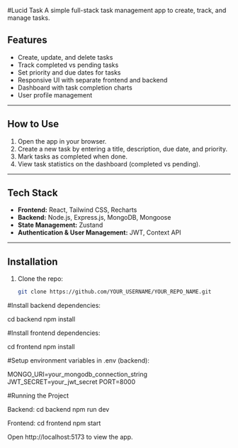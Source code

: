 #Lucid Task
A simple full-stack task management app to create, track, and manage tasks.

## Features

- Create, update, and delete tasks
- Track completed vs pending tasks
- Set priority and due dates for tasks
- Responsive UI with separate frontend and backend
- Dashboard with task completion charts
- User profile management

---

## How to Use

1. Open the app in your browser.
2. Create a new task by entering a title, description, due date, and priority.
3. Mark tasks as completed when done.
4. View task statistics on the dashboard (completed vs pending).

---

## Tech Stack

- **Frontend:** React, Tailwind CSS, Recharts
- **Backend:** Node.js, Express.js, MongoDB, Mongoose
- **State Management:** Zustand
- **Authentication & User Management:** JWT, Context API

---

## Installation

1. Clone the repo:  
   ```bash
   git clone https://github.com/YOUR_USERNAME/YOUR_REPO_NAME.git

#Install backend dependencies:

cd backend
npm install

#Install frontend dependencies:

cd frontend
npm install

#Setup environment variables in .env (backend):

MONGO_URI=your_mongodb_connection_string
JWT_SECRET=your_jwt_secret
PORT=8000

#Running the Project

Backend:
cd backend
npm run dev

Frontend:
cd frontend
npm start


Open http://localhost:5173 to view the app.
